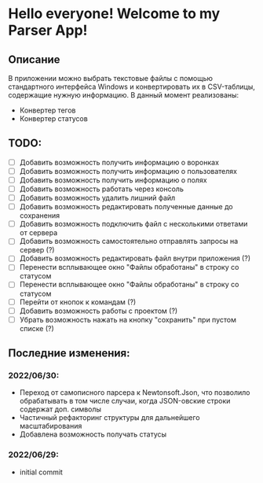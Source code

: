 # Hello everyone! Welcome to my Parser App!

## Описание
В приложении можно выбрать текстовые файлы с помощью стандартного интерфейса Windows и конвертировать их в CSV-таблицы, содержащие нужную информацию.
В данный момент реализованы:
- Конвертер тегов
- Конвертер статусов

## TODO:
- [ ] Добавить возможность получить информацию о воронках
- [ ] Добавить возможность получить информацию о пользователях
- [ ] Добавить возможность получить информацию о полях
- [ ] Добавить возможность работать через консоль
- [ ] Добавить возможность удалить лишний файл
- [ ] Добавить возможность редактировать полученные данные до сохранения
- [ ] Добавить возможность подключить файл с несколькими ответами от сервера
- [ ] Добавить возможность самостоятельно отправлять запросы на сервер (?)
- [ ] Добавить возможность редактировать файл внутри приложения (?)
- [ ] Перенести всплывающее окно "Файлы обработаны" в строку со статусом
- [ ] Перенести всплывающее окно "Файлы обработаны" в строку со статусом
- [ ] Перейти от кнопок к командам (?)
- [ ] Добавить возможность работы с проектом (?)
- [ ] Убрать возможность нажать на кнопку "сохранить" при пустом списке (?)

## Последние изменения:
### 2022/06/30:
* Переход от самописного парсера к Newtonsoft.Json, что позволило обрабатывать в том числе случаи, когда JSON-овские строки содержат доп. символы
* Частичный рефакторинг структуры для дальнейшего масштабирования
* Добавлена возможность получать статусы

### 2022/06/29:
* initial commit
